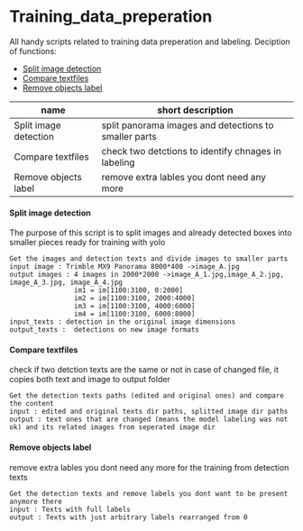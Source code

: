 # Training_data_preperation
All handy scripts related to training data preperation and labeling. Deciption of functions:
- [Split image detection](#Split-image-detection)
- [Compare textfiles](#Compare-textfiles)
- [Remove objects label](#Remove-objects-label)

| name | short description | 
| --- | --- | 
| Split image detection | split panorama images and detections to smaller parts |
| Compare textfiles | check two detctions to identify chnages in labeling  | 
| Remove objects label | remove extra lables you dont need any more  |

#### Split image detection
The purpose of this script is to split images and already detected boxes into smaller pieces ready for training with yolo
```More description:
Get the images and detection texts and divide images to smaller parts
input image : Trimble MX9 Panorama 8000*400 ->image_A.jpg
output images : 4 images in 2000*2000 ->image_A_1.jpg,image_A_2.jpg, image_A_3.jpg, image_A_4.jpg
                im1 = im[1100:3100, 0:2000]
                im2 = im[1100:3100, 2000:4000]
                im3 = im[1100:3100, 4000:6000]
                im4 = im[1100:3100, 6000:8000]
input_texts : detection in the original image dimensions
output_texts :  detections on new image formats
```
#### Compare textfiles
check if two detction texts are the same or not in case of changed file, it copies both text and image to output folder
```More description:
Get the detection texts paths (edited and original ones) and compare the content
input : edited and original texts dir paths, splitted image dir paths
output : text ones that are changed (means the model labeling was not ok) and its related images from seperated image dir
```
#### Remove objects label
remove extra lables you dont need any more for the training from detection texts
```More description:
Get the detection texts and remove labels you dont want to be present anymore there
input : Texts with full labels
output : Texts with just arbitrary labels rearranged from 0
```
